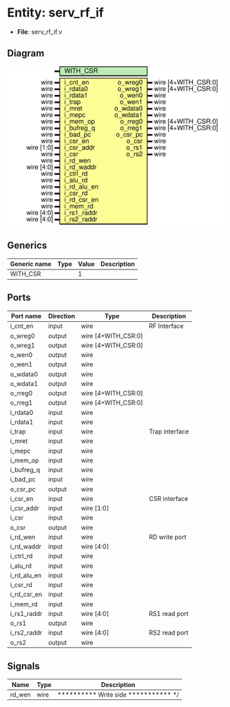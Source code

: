 # Entity: serv_rf_if

- **File**: serv_rf_if.v
## Diagram

![Diagram](serv_rf_if.svg "Diagram")
## Generics

| Generic name | Type | Value | Description |
| ------------ | ---- | ----- | ----------- |
| WITH_CSR     |      | 1     |             |
## Ports

| Port name   | Direction | Type                | Description    |
| ----------- | --------- | ------------------- | -------------- |
| i_cnt_en    | input     | wire                | RF Interface   |
| o_wreg0     | output    | wire [4+WITH_CSR:0] |                |
| o_wreg1     | output    | wire [4+WITH_CSR:0] |                |
| o_wen0      | output    | wire                |                |
| o_wen1      | output    | wire                |                |
| o_wdata0    | output    | wire                |                |
| o_wdata1    | output    | wire                |                |
| o_rreg0     | output    | wire [4+WITH_CSR:0] |                |
| o_rreg1     | output    | wire [4+WITH_CSR:0] |                |
| i_rdata0    | input     | wire                |                |
| i_rdata1    | input     | wire                |                |
| i_trap      | input     | wire                | Trap interface |
| i_mret      | input     | wire                |                |
| i_mepc      | input     | wire                |                |
| i_mem_op    | input     | wire                |                |
| i_bufreg_q  | input     | wire                |                |
| i_bad_pc    | input     | wire                |                |
| o_csr_pc    | output    | wire                |                |
| i_csr_en    | input     | wire                | CSR interface  |
| i_csr_addr  | input     | wire [1:0]          |                |
| i_csr       | input     | wire                |                |
| o_csr       | output    | wire                |                |
| i_rd_wen    | input     | wire                | RD write port  |
| i_rd_waddr  | input     | wire [4:0]          |                |
| i_ctrl_rd   | input     | wire                |                |
| i_alu_rd    | input     | wire                |                |
| i_rd_alu_en | input     | wire                |                |
| i_csr_rd    | input     | wire                |                |
| i_rd_csr_en | input     | wire                |                |
| i_mem_rd    | input     | wire                |                |
| i_rs1_raddr | input     | wire [4:0]          | RS1 read port  |
| o_rs1       | output    | wire                |                |
| i_rs2_raddr | input     | wire [4:0]          | RS2 read port  |
| o_rs2       | output    | wire                |                |
## Signals

| Name   | Type | Description                                    |
| ------ | ---- | ---------------------------------------------- |
| rd_wen | wire |      ********** Write side ***********     */  |
